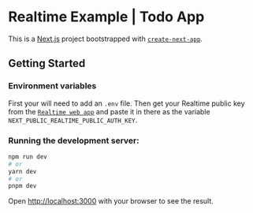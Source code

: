# Realtime Example | Todo App

This is a [Next.js](https://nextjs.org/) project bootstrapped with [`create-next-app`](https://github.com/vercel/next.js/tree/canary/packages/create-next-app).

## Getting Started

### Environment variables
First your will need to add an `.env` file. Then get your Realtime public key from the [`Realtime web app`](https://inrealtime.app/) and paste it in there as the variable `NEXT_PUBLIC_REALTIME_PUBLIC_AUTH_KEY`.

### Running the development server:

```bash
npm run dev
# or
yarn dev
# or
pnpm dev
```

Open [http://localhost:3000](http://localhost:3000) with your browser to see the result.

